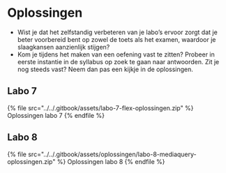 # Oplossingen

* Wist je dat het zelfstandig verbeteren van je labo’s ervoor zorgt dat je beter voorbereid bent op zowel de toets als het examen, waardoor je slaagkansen aanzienlijk stijgen?
* Kom je tijdens het maken van een oefening vast te zitten? Probeer in eerste instantie in de syllabus op zoek te gaan naar antwoorden. Zit je nog steeds vast? Neem dan pas een kijkje in de oplossingen.

## Labo 7

{% file src="../../.gitbook/assets/labo-7-flex-oplossingen.zip" %}
Oplossingen labo 7
{% endfile %}

## Labo 8

{% file src="../../.gitbook/assets/oplossingen/labo-8-mediaquery-oplossingen.zip" %}
Oplossingen labo 8
{% endfile %}
